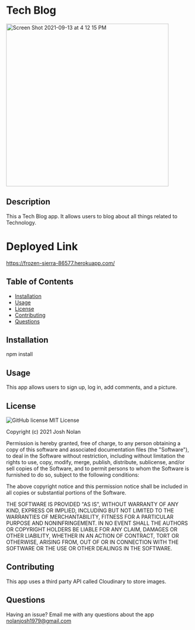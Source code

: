 # Tech Blog

<img width="438" alt="Screen Shot 2021-09-13 at 4 12 15 PM" src="https://user-images.githubusercontent.com/53482411/133157086-36f3fcf8-28fb-4105-b813-1a496e5f9a3d.png">

## Description
This a Tech Blog app. It allows users to blog about all things related to Technology.

# Deployed Link
https://frozen-sierra-86577.herokuapp.com/
## Table of Contents
- [Installation](#installation)
- [Usage](#usage)
- [License](#license)
- [Contributing](#contributing)
- [Questions](#questions)

## Installation
npm install

## Usage
This app allows users to sign up, log in, add comments, and a picture.

## License
![GitHub license](https://img.shields.io/badge/license-MIT-blue.svg)
MIT License

Copyright (c) 2021 Josh Nolan

Permission is hereby granted, free of charge, to any person obtaining a copy
of this software and associated documentation files (the "Software"), to deal
in the Software without restriction, including without limitation the rights
to use, copy, modify, merge, publish, distribute, sublicense, and/or sell
copies of the Software, and to permit persons to whom the Software is
furnished to do so, subject to the following conditions:

The above copyright notice and this permission notice shall be included in all
copies or substantial portions of the Software.

THE SOFTWARE IS PROVIDED "AS IS", WITHOUT WARRANTY OF ANY KIND, EXPRESS OR
IMPLIED, INCLUDING BUT NOT LIMITED TO THE WARRANTIES OF MERCHANTABILITY,
FITNESS FOR A PARTICULAR PURPOSE AND NONINFRINGEMENT. IN NO EVENT SHALL THE
AUTHORS OR COPYRIGHT HOLDERS BE LIABLE FOR ANY CLAIM, DAMAGES OR OTHER
LIABILITY, WHETHER IN AN ACTION OF CONTRACT, TORT OR OTHERWISE, ARISING FROM,
OUT OF OR IN CONNECTION WITH THE SOFTWARE OR THE USE OR OTHER DEALINGS IN THE
SOFTWARE.

## Contributing
This app uses a third party API called Cloudinary to store images.

## Questions
Having an issue? Email me with any questions about the app nolanjosh1979@gmail.com
